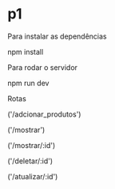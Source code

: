 # p1

Para instalar as dependências

npm install


Para rodar o servidor

npm run dev


Rotas 

('/adcionar_produtos')

('/mostrar')

('/mostrar/:id')

('/deletar/:id')

('/atualizar/:id')
